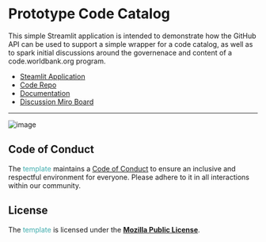 # Prototype Code Catalog 

This simple Streamlit application is intended to demonstrate how the GitHub API can be used to support a simple wrapper for a code catalog, as well as to spark initial discussions around the governenace and content of a code.worldbank.org program. 

* [Steamlit Application](https://proto-cat.streamlit.app)
* [Code Repo](https://github.com/Holly-Transport/proto-cat)
* [Documentation](https://holly-transport.github.io/proto-cat/README.html)
* [Discussion Miro Board](https://miro.com/app/board/uXjVL4wde8I=/)

***

![image](https://github.com/user-attachments/assets/53f3142a-64a5-4cb0-a9e9-21a43652c066)



## Code of Conduct

The <span style="color:#3EACAD">template</span> maintains a [Code of Conduct](docs/CODE_OF_CONDUCT.md) to ensure an inclusive and respectful environment for everyone. Please adhere to it in all interactions within our community.

## License

The <span style="color:#3EACAD">template</span> is licensed under the [**Mozilla Public License**](https://www.mozilla.org/en-US/MPL).

